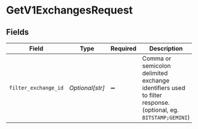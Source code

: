 # GetV1ExchangesRequest


## Fields

| Field                                                                                                        | Type                                                                                                         | Required                                                                                                     | Description                                                                                                  |
| ------------------------------------------------------------------------------------------------------------ | ------------------------------------------------------------------------------------------------------------ | ------------------------------------------------------------------------------------------------------------ | ------------------------------------------------------------------------------------------------------------ |
| `filter_exchange_id`                                                                                         | *Optional[str]*                                                                                              | :heavy_minus_sign:                                                                                           | Comma or semicolon delimited exchange identifiers used to filter response. (optional, eg. `BITSTAMP;GEMINI`) |